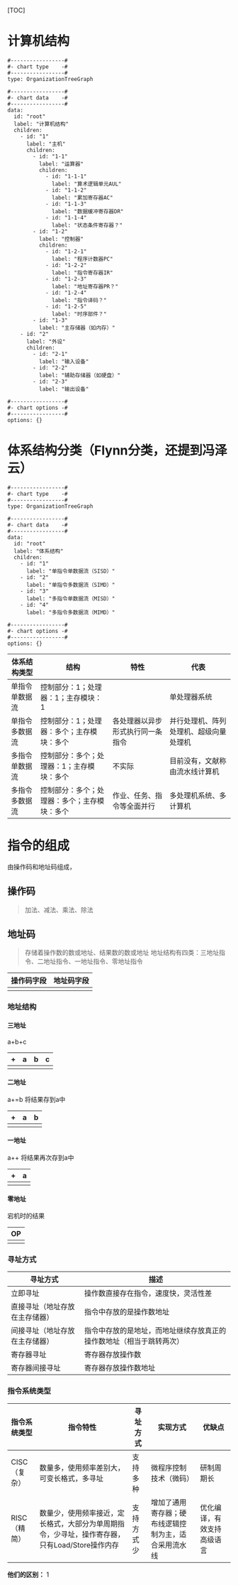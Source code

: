 [TOC]
# 计算机结构
```chartsview
#-----------------#
#- chart type    -#
#-----------------#
type: OrganizationTreeGraph

#-----------------#
#- chart data    -#
#-----------------#
data:
  id: "root"
  label: "计算机结构"
  children:
    - id: "1"
      label: "主机"
      children:
        - id: "1-1"
          label: "运算器"
          children:
            - id: "1-1-1"
              label: "算术逻辑单元AUL"
            - id: "1-1-2"
              label: "累加寄存器AC"
			- id: "1-1-3"
              label: "数据缓冲寄存器DR"
			- id: "1-1-4"
              label: "状态条件寄存器？"  
        - id: "1-2"
          label: "控制器"
          children:
            - id: "1-2-1"
              label: "程序计数器PC"
            - id: "1-2-2"
              label: "指令寄存器IR"
			- id: "1-2-3"
              label: "地址寄存器PR？"
			- id: "1-2-4"
              label: "指令译码？"
			- id: "1-2-5"
              label: "时序部件？"
		- id: "1-3"
          label: "主存储器（如内存）"	  
    - id: "2"
      label: "外设"
      children:
        - id: "2-1"
          label: "输入设备"
		- id: "2-2"
          label: "辅助存储器（如硬盘）"  
		- id: "2-3"
          label: "输出设备"  

#-----------------#
#- chart options -#
#-----------------#
options: {}
```

# 体系结构分类（Flynn分类，还提到冯泽云）
```chartsview
#-----------------#
#- chart type    -#
#-----------------#
type: OrganizationTreeGraph

#-----------------#
#- chart data    -#
#-----------------#
data:
  id: "root"
  label: "体系结构"
  children:
    - id: "1"
      label: "单指令单数据流（SISD）"
    - id: "2"
      label: "单指令多数据流（SIMD）"
    - id: "3"
      label: "多指令单数据流（MISD）"
    - id: "4"
      label: "多指令多数据流（MIMD）"
	  
#-----------------#
#- chart options -#
#-----------------#
options: {}
```

| 体系结构类型   | 结构                                         | 特性                             | 代表                                   |
| -------------- | -------------------------------------------- | -------------------------------- | -------------------------------------- |
| 单指令单数据流 | 控制部分：1；处理器：1；主存模块：1          |                                  | 单处理器系统                           |
| 单指令多数据流 | 控制部分：1；处理器：多个；主存模块：多个    | 各处理器以异步形式执行同一条指令 | 并行处理机、阵列处理机、超级向量处理机 |
| 多指令单数据流 | 控制部分：多个；处理器：1；主存模块：多个    | 不实际                           | 目前没有，文献称由流水线计算机         |
| 多指令多数据流 | 控制部分：多个；处理器：多个；主存模块：多个 | 作业、任务、指令等全面并行       | 多处理机系统、多计算机                 |

# 指令的组成
由操作码和地址码组成，
## 操作码
> 加法、减法、乘法、除法

## 地址码
> 存储着操作数的数或地址、结果数的数或地址
> 地址结构有四类：三地址指令、二地址指令、一地址指令、零地址指令

| 操作码字段 | 地址码字段 |
| -------- | ---------- |
|          |            |

### 地址结构
#### 三地址
 a+b+c
 
| +  | a   | b   | c   |
| --- | --- | --- | --- |
|     |     |     |     |

#### 二地址
a+=b
将结果存到a中

| +   | a   | b   |
| --- | --- | --- |
|     |     |     |

#### 一地址 
a++
将结果再次存到a中

| +   | a   |
| --- | --- |
|     |     |

#### 零地址
宕机时的结果

| OP  |
| --- |
|     |

### 寻址方式

| 寻址方式                       | 描述                                                                 |
| ------------------------------ | -------------------------------------------------------------------- |
| 立即寻址                       | 操作数直接存在指令，速度快，灵活性差                                 |
| 直接寻址（地址存放在主存储器） | 指令中存放的是操作数地址                                             |
| 间接寻址（地址存放在主存储器） | 指令中存放的是地址，而地址继续存放真正的操作数地址（相当于跳转两次） |
| 寄存器寻址                     | 寄存器存放操作数                                                     |
| 寄存器间接寻址                 | 寄存器存放操作数地址                                                 |

### 指令系统类型

| 指令系统类型 | 指令特性                                                                               | 寻址方式   | 实现方式                                             | 优缺点                     |
| ------------ | -------------------------------------------------------------------------------------- | ---------- | ---------------------------------------------------- | -------------------------- |
| CISC（复杂） | 数量多，使用频率差别大，可变长格式，多寻址                                                     | 支持多种   | 微程序控制技术（微码）                               | 研制周期长                 |
| RISC（精简） | 数量少，使用频率接近，定长格式，大部分为单周期指令，少寻址，操作寄存器，只有Load/Store操作内存 | 支持方式少 | 增加了通用寄存器；硬布线逻辑控制为主，适合采用流水线 | 优化编译，有效支持高级语言 |

**他们的区别：**
1

